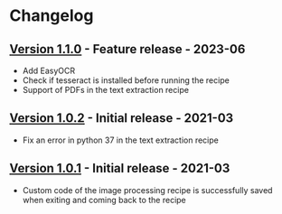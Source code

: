 # Changelog

## [Version 1.1.0](https://github.com/dataiku/dss-plugin-tesseract-ocr/releases/tag/v1.1.0) - Feature release - 2023-06

- Add EasyOCR
- Check if tesseract is installed before running the recipe
- Support of PDFs in the text extraction recipe

## [Version 1.0.2](https://github.com/dataiku/dss-plugin-tesseract-ocr/releases/tag/v1.0.2) - Initial release - 2021-03

- Fix an error in python 37 in the text extraction recipe

## [Version 1.0.1](https://github.com/dataiku/dss-plugin-tesseract-ocr/releases/tag/v1.0.1) - Initial release - 2021-03

- Custom code of the image processing recipe is successfully saved when exiting and coming back to the recipe
